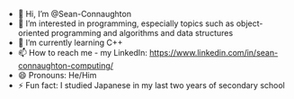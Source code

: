 - 👋 Hi, I’m @Sean-Connaughton
- 👀 I’m interested in programming, especially topics such as object-oriented programming and algorithms and data structures
- 🌱 I’m currently learning C++
- 📫 How to reach me - my LinkedIn: https://www.linkedin.com/in/sean-connaughton-computing/
- 😄 Pronouns: He/Him
- ⚡ Fun fact: I studied Japanese in my last two years of secondary school

<!---
Sean-Connaughton/Sean-Connaughton is a ✨ special ✨ repository because its `README.md` (this file) appears on your GitHub profile.
You can click the Preview link to take a look at your changes.
--->
